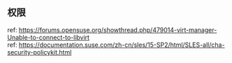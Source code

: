 
## 权限

ref: https://forums.opensuse.org/showthread.php/479014-virt-manager-Unable-to-connect-to-libvirt  
ref: https://documentation.suse.com/zh-cn/sles/15-SP2/html/SLES-all/cha-security-policykit.html  
